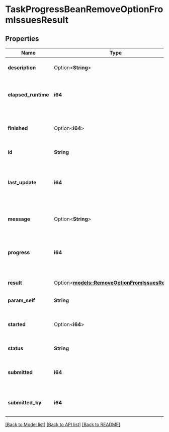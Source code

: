 # TaskProgressBeanRemoveOptionFromIssuesResult

## Properties

Name | Type | Description | Notes
------------ | ------------- | ------------- | -------------
**description** | Option<**String**> | The description of the task. | [optional]
**elapsed_runtime** | **i64** | The execution time of the task, in milliseconds. | 
**finished** | Option<**i64**> | A timestamp recording when the task was finished. | [optional]
**id** | **String** | The ID of the task. | 
**last_update** | **i64** | A timestamp recording when the task progress was last updated. | 
**message** | Option<**String**> | Information about the progress of the task. | [optional]
**progress** | **i64** | The progress of the task, as a percentage complete. | 
**result** | Option<[**models::RemoveOptionFromIssuesResult**](RemoveOptionFromIssuesResult.md)> | The result of the task execution. | [optional]
**param_self** | **String** | The URL of the task. | 
**started** | Option<**i64**> | A timestamp recording when the task was started. | [optional]
**status** | **String** | The status of the task. | 
**submitted** | **i64** | A timestamp recording when the task was submitted. | 
**submitted_by** | **i64** | The ID of the user who submitted the task. | 

[[Back to Model list]](../README.md#documentation-for-models) [[Back to API list]](../README.md#documentation-for-api-endpoints) [[Back to README]](../README.md)


